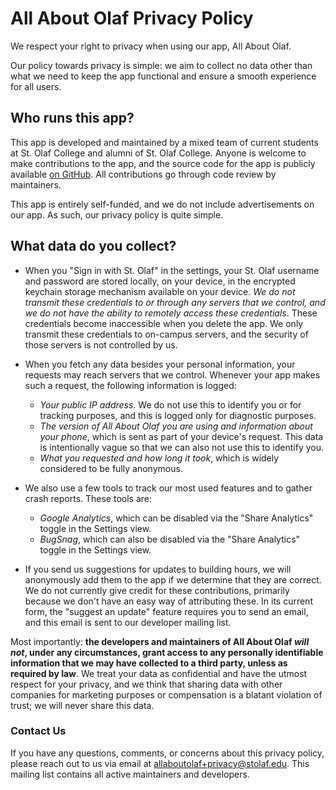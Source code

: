 # All About Olaf Privacy Policy

We respect your right to privacy when using our app, All About Olaf.

Our policy towards privacy is simple: we aim to collect no data other
than what we need to keep the app functional and ensure a smooth
experience for all users.

## Who runs this app?

This app is developed and maintained by a mixed team of current
students at St. Olaf College and alumni of St. Olaf College.  Anyone
is welcome to make contributions to the app, and the source code for
the app is publicly available [on GitHub][repo].  All contributions go
through code review by maintainers.

This app is entirely self-funded, and we do not include advertisements
on our app.  As such, our privacy policy is quite simple.

[repo]: https://github.com/StoDevX/AAO-React-Native

## What data do you collect?

- When you "Sign in with St. Olaf" in the settings, your St. Olaf
  username and password are stored locally, on your device, in the
  encrypted keychain storage mechanism available on your device.  _We
  do not transmit these credentials to or through any servers that we
  control, and we do not have the ability to remotely access these
  credentials_.  These credentials become inaccessible when you delete
  the app.  We only transmit these credentials to on-campus servers,
  and the security of those servers is not controlled by us.

- When you fetch any data besides your personal information, your
  requests may reach servers that we control.  Whenever your app makes
  such a request, the following information is logged:
  - _Your public IP address_.  We do not use this to identify you or
    for tracking purposes, and this is logged only for diagnostic
    purposes.
  - _The version of All About Olaf you are using and information about
    your phone_, which is sent as part of your device's request.  This
    data is intentionally vague so that we can also not use this to
    identify you.
  - _What you requested and how long it took_, which is widely
    considered to be fully anonymous.

- We also use a few tools to track our most used features and to
  gather crash reports.  These tools are:
  - _Google Analytics_, which can be disabled via the "Share
    Analytics" toggle in the Settings view.
  - _BugSnag_, which can also be disabled via the "Share Analytics"
    toggle in the Settings view.

- If you send us suggestions for updates to building hours, we will
  anonymously add them to the app if we determine that they are
  correct.  We do not currently give credit for these contributions,
  primarily because we don't have an easy way of attributing these.
  In its current form, the "suggest an update" feature requires you to
  send an email, and this email is sent to our developer mailing list.

Most importantly: **the developers and maintainers of All About Olaf
_will not_, under any circumstances, grant access to any personally
identifiable information that we may have collected to a third party,
unless as required by law**.  We treat your data as confidential and
have the utmost respect for your privacy, and we think that sharing
data with other companies for marketing purposes or compensation is a
blatant violation of trust; we will never share this data.

### Contact Us

If you have any questions, comments, or concerns about this privacy
policy, please reach out to us via email at
<allaboutolaf+privacy@stolaf.edu>.  This mailing list contains all
active maintainers and developers.
